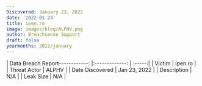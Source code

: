 ```yaml
---
Discovered: January 23, 2022
date: '2022-01-23'
title: ipen.ro
image: images/blog/ALPHV.png
author: Breachsense Support
draft: false
yearmonths: 2022/january
---
```


| Data Breach Report------------:   |:-------------:    | :-----:|
| Victim    | ipen.ro      | 
| Threat Actor    | ALPHV      | 
| Date Discovered    | Jan 23, 2022      | 
| Description    | N/A      | 
| Leak Size    | N/A      | 

